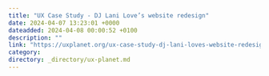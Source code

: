 ```yaml
---
title: "UX Case Study - DJ Lani Love’s website redesign"
date: 2024-04-07 13:23:01 +0000
dateadded: 2024-04-08 00:00:52 +0100
description: ""
link: "https://uxplanet.org/ux-case-study-dj-lani-loves-website-redesign-8e95c5db65bb?source=rss----819cc2aaeee0---4"
category:
directory: _directory/ux-planet.md
---
```

